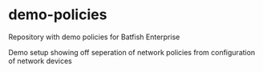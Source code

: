 # demo-policies
Repository with demo policies for Batfish Enterprise

Demo setup showing off seperation of network policies from configuration of network devices
